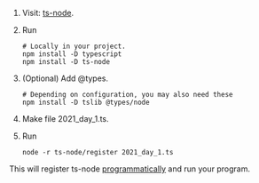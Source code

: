 1. Visit: [ts-node](https://github.com/TypeStrong/ts-node).   
2. Run    

    ```
    # Locally in your project.
    npm install -D typescript
    npm install -D ts-node
    ```

3. (Optional) Add @types.

    ```
    # Depending on configuration, you may also need these
    npm install -D tslib @types/node
    ```

4. Make file 2021_day_1.ts.    
5. Run

    ```
    node -r ts-node/register 2021_day_1.ts
    ```

This will register ts-node [programmatically](https://github.com/TypeStrong/ts-node#programmatic) and run your program.
